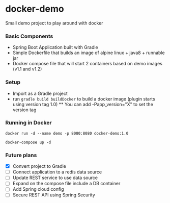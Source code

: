 # docker-demo
Small demo project to play around with docker

### Basic Components ###
* Spring Boot Application built with Gradle
* Simple Dockerfile that builds an image of alpine linux + java8 + runnable jar
* Docker compose file that will start 2 containers based on demo images (v1.1 and v1.2)

### Setup ###
* Import as a Gradle project
* run `gradle build buildDocker` to build a docker image (plugin starts using version tag 1.0)
** You can add -Papp_version="X" to set the version tag

### Running in Docker ###
`docker run -d --name demo -p 8080:8080 docker-demo:1.0`  

`docker-compose up -d`

### Future plans ###
- [X] Convert project to Gradle
- [ ] Connect application to a redis data source
- [ ] Update REST service to use data source
- [ ] Expand on the compose file include a DB container
- [ ] Add Spring cloud config
- [ ] Secure REST API using Spring Security
